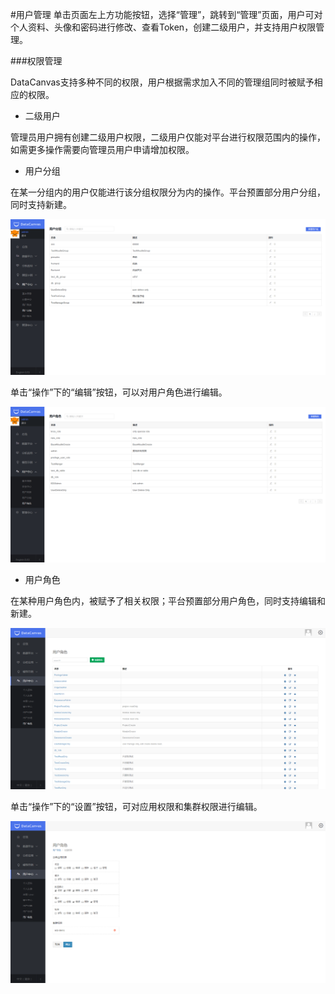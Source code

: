 #用户管理
单击页面左上方功能按钮，选择“管理”，跳转到“管理”页面，用户可对个人资料、头像和密码进行修改、查看Token，创建二级用户，并支持用户权限管理。

###权限管理

DataCanvas支持多种不同的权限，用户根据需求加入不同的管理组同时被赋予相应的权限。

* 二级用户

管理员用户拥有创建二级用户权限，二级用户仅能对平台进行权限范围内的操作，如需更多操作需要向管理员用户申请增加权限。

* 用户分组

在某一分组内的用户仅能进行该分组权限分为内的操作。平台预置部分用户分组，同时支持新建。

![](/assets/用户分组.png)

单击“操作”下的“编辑”按钮，可以对用户角色进行编辑。

![](/assets/编辑角色.png)

* 用户角色

在某种用户角色内，被赋予了相关权限；平台预置部分用户角色，同时支持编辑和新建。

![](用户角色1.png)

单击“操作”下的“设置”按钮，可对应用权限和集群权限进行编辑。

![](用户角色2.png)

